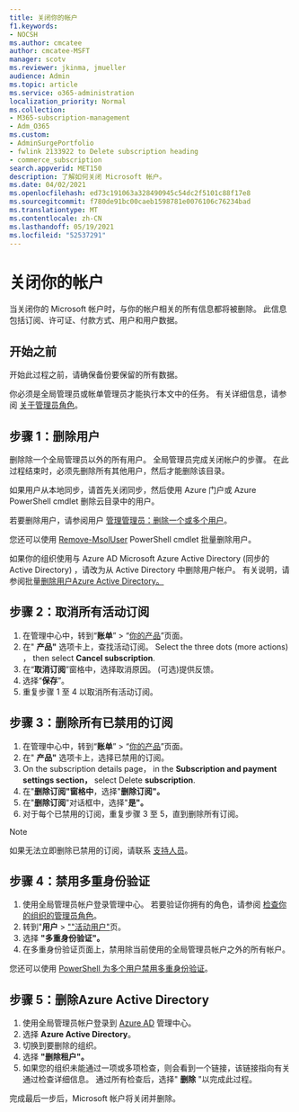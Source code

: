 ```yaml
---
title: 关闭你的帐户
f1.keywords:
- NOCSH
ms.author: cmcatee
author: cmcatee-MSFT
manager: scotv
ms.reviewer: jkinma, jmueller
audience: Admin
ms.topic: article
ms.service: o365-administration
localization_priority: Normal
ms.collection:
- M365-subscription-management
- Adm_O365
ms.custom:
- AdminSurgePortfolio
- fwlink 2133922 to Delete subscription heading
- commerce_subscription
search.appverid: MET150
description: 了解如何关闭 Microsoft 帐户。
ms.date: 04/02/2021
ms.openlocfilehash: ed73c191063a328490945c54dc2f5101c88f17e8
ms.sourcegitcommit: f780de91bc00caeb1598781e0076106c76234bad
ms.translationtype: MT
ms.contentlocale: zh-CN
ms.lasthandoff: 05/19/2021
ms.locfileid: "52537291"
---
```

# <a name="close-your-account"></a>关闭你的帐户

当关闭你的 Microsoft 帐户时，与你的帐户相关的所有信息都将被删除。 此信息包括订阅、许可证、付款方式、用户和用户数据。

## <a name="before-you-begin"></a>开始之前

开始此过程之前，请确保备份要保留的所有数据。

你必须是全局管理员或帐单管理员才能执行本文中的任务。 有关详细信息，请参阅 [关于管理员角色](../admin/add-users/about-admin-roles.md)。

## <a name="step-1-delete-users"></a>步骤 1：删除用户

删除除一个全局管理员以外的所有用户。 全局管理员完成关闭帐户的步骤。 在此过程结束时，必须先删除所有其他用户，然后才能删除该目录。

如果用户从本地同步，请首先关闭同步，然后使用 Azure 门户或 Azure PowerShell cmdlet 删除云目录中的用户。

若要删除用户，请参阅用户 [管理管理员：删除一个或多个用户](../admin/add-users/delete-a-user.md#user-management-admin-delete-one-or-more-users-from-office-365)。

您还可以使用 [Remove-MsolUser](/powershell/module/msonline/remove-msoluser) PowerShell cmdlet 批量删除用户。

如果你的组织使用与 Azure AD Microsoft Azure Active Directory (同步的 Active Directory) ，请改为从 Active Directory 中删除用户帐户。 有关说明，请参阅批量[删除用户Azure Active Directory。](/azure/active-directory/users-groups-roles/users-bulk-delete)

## <a name="step-2-cancel-all-active-subscriptions"></a>步骤 2：取消所有活动订阅

1. 在管理中心中，转到“**账单**” > “<a href="https://go.microsoft.com/fwlink/p/?linkid=842054" target="_blank">你的产品</a>”页面。
2. 在" **产品"** 选项卡上，查找活动订阅。 Select the three dots (more actions) ， then select **Cancel subscription**.
3. 在“**取消订阅**”窗格中，选择取消原因。 (可选)提供反馈。
4. 选择“**保存**”。
5. 重复步骤 1 至 4 以取消所有活动订阅。

## <a name="step-3-delete-all-disabled-subscriptions"></a>步骤 3：删除所有已禁用的订阅

1. 在管理中心中，转到“**账单**” > “<a href="https://go.microsoft.com/fwlink/p/?linkid=842054" target="_blank">你的产品</a>”页面。
2. 在" **产品"** 选项卡上，选择已禁用的订阅。
3. On the subscription details page， in the **Subscription and payment settings section，** select Delete **subscription**.
4. 在"**删除订阅"窗格中**，选择"**删除订阅"。**
5. 在"**删除订阅**"对话框中，选择"**是"。**
6. 对于每个已禁用的订阅，重复步骤 3 至 5，直到删除所有订阅。

> [!NOTE]
> 如果无法立即删除已禁用的订阅，请联系 [支持人员](../business-video/get-help-support.md)。

## <a name="step-4-disable-multi-factor-authentication"></a>步骤 4：禁用多重身份验证

1. 使用全局管理员帐户登录管理中心。 若要验证你拥有的角色，请参阅 [检查你的组织的管理员角色](../admin/add-users/assign-admin-roles.md#check-admin-roles-in-your-organization)。
2. 转到"**用户**  >  <a href="https://go.microsoft.com/fwlink/p/?linkid=834822" target="_blank">""活动用户"</a>页。
3. 选择 **"多重身份验证"。**
4. 在多重身份验证页面上，禁用除当前使用的全局管理员帐户之外的所有帐户。

您还可以使用 [PowerShell 为多个用户禁用多重身份验证](/azure/active-directory/authentication/howto-mfa-userstates#change-state-using-powershell)。


## <a name="step-5-delete-the-directory-in-azure-active-directory"></a>步骤 5：删除Azure Active Directory

1. 使用全局管理员帐户登录到 <a href="https://aad.portal.azure.com/" target="_blank">Azure AD</a> 管理中心。
2. 选择 **Azure Active Directory**。
3. 切换到要删除的组织。
4. 选择 **"删除租户"。**
5. 如果您的组织未能通过一项或多项检查，则会看到一个链接，该链接指向有关通过检查详细信息。 通过所有检查后，选择" **删除** "以完成此过程。

完成最后一步后，Microsoft 帐户将关闭并删除。
